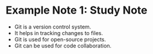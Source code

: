 # Example Note 1: Study Note


- Git is a version control system.
- It helps in tracking changes to files.
- Git is used for open-source projects.
- Git can be used for code collaboration.